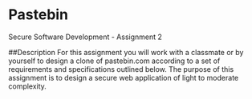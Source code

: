 # Pastebin
Secure Software Development - Assignment 2

##Description
For this assignment you will work with a classmate or by yourself to design a clone of pastebin.com according to a
set of requirements and specifications outlined below. The purpose of this assignment is to design a secure web
application of light to moderate complexity.
